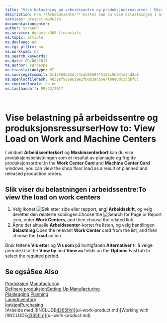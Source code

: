 ```yaml
---
title: "Vise belastning på arbeidssentre og produksjonsressurser | Microsoft-dokumentasjon"
description: Fra **Arbeidssenter**-kortet kan du vise belastningen i arbeidssentrene som et resultat av frigitte produksjonsordrer.
services: project-madeira
documentationcenter: 
author: SorenGP
ms.service: dynamics365-financials
ms.topic: article
ms.devlang: na
ms.tgt_pltfrm: na
ms.workload: na
ms.search.keywords: 
ms.date: 09/06/2017
ms.author: sgroespe
ms.translationtype: HT
ms.sourcegitcommit: 2c13559bb3dc44cdb61697f5135c5b931e34d2a8
ms.openlocfilehash: 4832ef9268629e2f0d82ecb6e7f08e0dc3cdbf0c
ms.contentlocale: nb-no
ms.lasthandoff: 09/22/2017

---
```

# <a name="how-to-view-load-on-work-and-machine-centers"></a><span data-ttu-id="acca5-103">Vise belastning på arbeidssentre og produksjonsressurser</span><span class="sxs-lookup"><span data-stu-id="acca5-103">How to: View Load on Work and Machine Centers</span></span>
<span data-ttu-id="acca5-104">I vinduet **Arbeidssenterkort** og **Maskinsenterkort** kan du vise produksjonsbelastningen som et resultat av planlagte og frigitte produksjonsordrer.</span><span class="sxs-lookup"><span data-stu-id="acca5-104">In the **Work Center Card** and **Machine Center Card** windows, you can view the shop floor load as a result of planned and released production orders.</span></span>    

## <a name="to-view-the-load-on-work-centers"></a><span data-ttu-id="acca5-105">Slik viser du belastningen i arbeidssentre:</span><span class="sxs-lookup"><span data-stu-id="acca5-105">To view the load on work centers</span></span>  
1.  <span data-ttu-id="acca5-106">Velg ikonet ![Søk etter side eller rapport](media/ui-search/search_small.png "Ikonet Søk etter side eller rapport"), angi **Arbeidsskift**, og velg deretter den relaterte koblingen.</span><span class="sxs-lookup"><span data-stu-id="acca5-106">Choose the ![Search for Page or Report](media/ui-search/search_small.png "Search for Page or Report icon") icon, enter **Work Centers**, and then choose the related link.</span></span>  
2.  <span data-ttu-id="acca5-107">Åpne det aktuelle **Arbeidssenter**-kortet fra listen, og velg handlingen **Belastning**.</span><span class="sxs-lookup"><span data-stu-id="acca5-107">Open the relevant **Work Center** card from the list, and then choose the **Load** action.</span></span>  

<span data-ttu-id="acca5-108">Bruk feltene **Vis etter** og **Vis som** på hurtigfanen **Alternativer** til å velge periode.</span><span class="sxs-lookup"><span data-stu-id="acca5-108">Use the **View by** and **View as** fields on the **Options** FastTab to select the required period.</span></span>  

## <a name="see-also"></a><span data-ttu-id="acca5-109">Se også</span><span class="sxs-lookup"><span data-stu-id="acca5-109">See Also</span></span>  
<span data-ttu-id="acca5-110">[Produksjon](production-manage-manufacturing.md)  </span><span class="sxs-lookup"><span data-stu-id="acca5-110">[Manufacturing](production-manage-manufacturing.md)  </span></span>  
[<span data-ttu-id="acca5-111">Definere produksjon</span><span class="sxs-lookup"><span data-stu-id="acca5-111">Setting Up Manufacturing</span></span>](production-configure-production-processes.md)  
<span data-ttu-id="acca5-112">[Planlegging](production-planning.md)    </span><span class="sxs-lookup"><span data-stu-id="acca5-112">[Planning](production-planning.md)    </span></span>  
[<span data-ttu-id="acca5-113">Lager</span><span class="sxs-lookup"><span data-stu-id="acca5-113">Inventory</span></span>](inventory-manage-inventory.md)  
[<span data-ttu-id="acca5-114">Innkjøp</span><span class="sxs-lookup"><span data-stu-id="acca5-114">Purchasing</span></span>](purchasing-manage-purchasing.md)  
<span data-ttu-id="acca5-115">[Arbeide med [!INCLUDE[d365fin](includes/d365fin_md.md)]](ui-work-product.md)</span><span class="sxs-lookup"><span data-stu-id="acca5-115">[Working with [!INCLUDE[d365fin](includes/d365fin_md.md)]](ui-work-product.md)</span></span>

